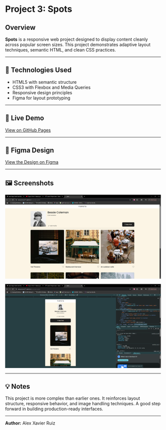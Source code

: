# Project 3: Spots

## Overview

**Spots** is a responsive web project designed to display content cleanly across popular screen sizes. This project demonstrates adaptive layout techniques, semantic HTML, and clean CSS practices.

---

## 🔧 Technologies Used

- HTML5 with semantic structure
- CSS3 with Flexbox and Media Queries
- Responsive design principles
- Figma for layout prototyping

---

## 🔗 Live Demo

[View on GitHub Pages](https://alexxavierruiz571.github.io/se_project_spots/)

---

## 🎨 Figma Design

[View the Design on Figma](https://www.figma.com/design/BBNm2bC3lj8QQMHlnqRsga/Sprint-3-Project--Spots?node-id=2-218&t=g0ymdBvPaXHeIC63-0)

---

## 🖼️ Screenshots

![Homepage Screenshot](./images/Screenshot%202025-07-04%20105802.png)  

![Responsive View Screenshot](./images/Screenshot%202025-07-04%20105840.png)  

---

## 💡 Notes

This project is more complex than earlier ones. It reinforces layout structure, responsive behavior, and image handling techniques. A good step forward in building production-ready interfaces.

---

**Author:** Alex Xavier Ruiz
